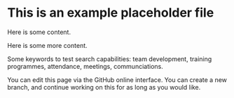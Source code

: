 # This is an example placeholder file

Here is some content.

Here is some more content.

Some keywords to test search capabilities: team development, training programmes, attendance, meetings, communciations.

You can edit this page via the GitHub online interface. You can create a new branch, and continue working on this for as long as you would like.
